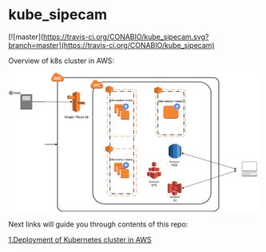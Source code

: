 # kube_sipecam


[![master](https://travis-ci.org/CONABIO/kube_sipecam.svg?branch=master](https://travis-ci.org/CONABIO/kube_sipecam)


Overview of k8s cluster in AWS:

<img height="280" width="500" src="https://github.com/CONABIO/kube_sipecam/blob/master/docs/imgs/KUBE_SIPECAM_AWS.png">

Next links will guide you through contents of this repo:

[1.Deployment of Kubernetes cluster in AWS](https://github.com/CONABIO/kube_sipecam/wiki/1.Deployment-of-Kubernetes-cluster-in-AWS)

